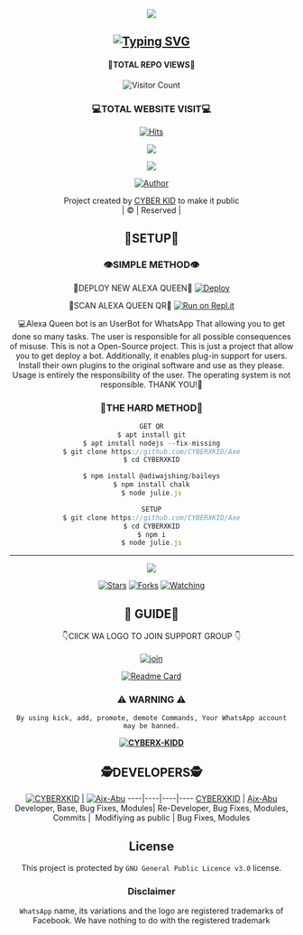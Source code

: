<div align="center">
  <p align="center">
<img src=https://te.legra.ph/file/080e829a64c5d0c3916e1.jpg >
</p>

## [![Typing SVG](https://readme-typing-svg.herokuapp.com?font=Rockstar-ExtraBold&color=F33A6A&lines=WELCOME+TO+CYBERXKID+WA+BOT+REPO;CREATED+BY+CYBER+KID;THIS+IS+A+USERBOT+PRIVATE+AND+PUBLIC+BOT;WITH+MORE+FEATHERS)](https://git.io/typing-svg)

 </a>
</p>

#### 💋TOTAL REPO VIEWS💋
![Visitor Count](https://profile-counter.glitch.me/terror-boy/count.svg)
  
### 💻TOTAL WEBSITE VISIT💻
  [![Hits](https://hits.seeyoufarm.com/api/count/incr/badge.svg?url=https%3A%2F%2Fwhitedevil-bot.yolasite.com&count_bg=%2379C83D&title_bg=%23030303&icon=webauthn.svg&icon_color=%23FFFAFA&title=WEBSITE+VISITORS&edge_flat=false)](https://whitedevil-bot.yolasite.com)


<div align="center">
  <p align="center">
<img src=https://te.legra.ph/file/4aa16871f1c6644196856.jpg>
</p>

<img src=https://te.legra.ph/file/8f3e97d9a195167ab2c30.jpg>
</p>


  <p align="center">
<a href="https:"><img title="Author" src="https://img.shields.io/badge/Author--Cyberthesh/CYBERXKID?color=blue&style=for-the-badge&logo=whatsapp"></a>
</p>
</div>
<p align="center">
Project created by <a href="https://github.com/CYBERXKID">CYBER KID</a> to make it public
    <br>
       | © |
        Reserved |
    <br> 
</p>

## 🤖SETUP🤖
<div align="center"> 


  ### 👁SIMPLE METHOD👁
  💋DEPLOY NEW ALEXA QUEEN💋
[![Deploy](https://www.herokucdn.com/deploy/button.svg)](https://heroku.com/deploy?template=https://github.com/CYBERXKID/Axe.git)



  📱SCAN ALEXA QUEEN QR📱
[![Run on Repl.it](https://repl.it/badge/github/quiec/whatsAlfa)](https://replit.com/@ABUOP1/AMRU-SER-QR?v=1)
  


💻Alexa Queen bot is an UserBot for WhatsApp That allowing you to get done so many tasks.
The user is responsible for all possible consequences of misuse.
This is not a Open-Source project. This is just a project that allow you to get deploy a bot.
Additionally, it enables plug-in support for users.
Install their own plugins to the original software and use as they please.
Usage is entirely the responsibility of the user. The operating system is not responsible.
THANK YOU!🙏

### 🤒THE HARD METHOD🤒
```js
GET QR
$ apt install git
$ apt install nodejs --fix-missing
$ git clone https://github.com/CYBERXKID/Axe
$ cd CYBERXKID

$ npm install @adiwajshing/baileys
$ npm install chalk
$ node julie.js
```
      
```js
SETUP
$ git clone https://github.com/CYBERXKID/Axe
$ cd CYBERXKID
$ npm i
$ node julie.js
```

----

  <p align="center">
  <a href="https://github.com/CYBERXKID/Axe">
    
<a href="https://github.com/CYBERXKIDmHere's an 🅰🅿🅿 to type 𝓬𝓸𝓸𝓵 f͜o͜n͜t͜s͜ - https://fonts.easylife.studio/followers">
<img src="https://img.shields.io/github/repo-size/cyberchekuthan/Kaztroserv1_v2?color=green&label=Repo%20total%20size&style=plastic">
<p align="center">
<a href="https://github.com/CYBERXKID/followers"
<img title="Followers" src="https://img.shields.io/github/followers/Aj-fx?color=blue&style=flat-square"></a>
<a href="https://github.com/CYBERXKID/Axe/stargazers/"><img title="Stars" src="https://img.shields.io/github/stars/CYBERXKID/Axe?mHere's an 🅰🅿🅿 to type 𝓬𝓸𝓸𝓵 f͜o͜n͜t͜s͜ - https://fonts.easylife.studio?color=blue&style=flat-square"></a>
<a href="https://github.com/CYBERXKID/Axe/network/members"><img title="Forks" src="https://img.shields.io/github/forks/CYBERXKID/Ace?color=blue&style=flat-square"></a>
<a href="https://github.com/CYBERXKID/Axe/watchers"><img title="Watching" src="https://img.shields.io/github/watchers/CYBERXKID/Axe?labeAMRUers&color=blue&style=flat-square"></a>
</p>

## 💋 GUIDE💋
👇ClICK WA LOGO TO JOIN SUPPORT GROUP 👇
    <br>
<br>
  [![join](https://github.com/Alien-alfa/PublicBot/blob/main/wlogo.svg.png)](https://chat.whatsapp.com/Gv3CdQTRQ3Z0UcArqhD3IB )
  <div align="center">
       
  [![Readme Card](https://github-readme-stats.vercel.app/api/pin/?username=CYBERXKIDR&repo=CYBER-kidd&theme=nightowl)](https://github.com/CYBERXKID/Axe)
  </div>
    
### ⚠ WARNING ⚠

```
By using kick, add, promote, demote Commands, Your WhatsApp account may be banned.

```
**[![CYBERX-KIDD](https://raw.githubusercontent.com/rodrigograca31/rodrigograca31/master/matrix.svg)](http://wa.me/27638196983?text=Can%20you%20help%20bro)**

## 🕵DEVELOPERS🕵
  <div align="center">
    
  [![CYBERXKID](https://github.com/CYBERXKID.png?size=100)](https://github.com/CYBERXKID) | [![Ajx-Abu](https://github.com/Ajx-Abu.png?size=100)](https://github.com/Ajx-Abu) 
----|----|----|----
[CYBERXKID](https://github.com/CYBERXKID) | [Ajx-Abu](https://github.com/Ajx-Abu)
Developer, Base, Bug Fixes, Modules| Re-Developer, Bug Fixes, Modules, Commits |  Modifiying  as   public | Bug Fixes, Modules 
  </div>
    


## License
This project is protected by `GNU General Public Licence v3.0` license.

### Disclaimer
`WhatsApp` name, its variations and the logo are registered trademarks of Facebook. We have nothing to do with the registered trademark
